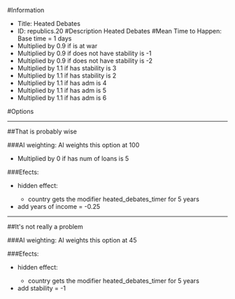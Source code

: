 #Information
 - Title: Heated Debates
 - ID: republics.20
#Description
Heated Debates
#Mean Time to Happen:
Base time = 1 days
 - Multiplied by 0.9 if is at war
 - Multiplied by 0.9 if does not have stability is -1
 - Multiplied by 0.9 if does not have stability is -2
 - Multiplied by 1.1 if has stability is 3
 - Multiplied by 1.1 if has stability is 2
 - Multiplied by 1.1 if has adm is 4
 - Multiplied by 1.1 if has adm is 5
 - Multiplied by 1.1 if has adm is 6

#Options

___
##That is probably wise

###AI weighting:
AI weights this option at 100
 - Multiplied by 0 if has num of loans is 5


###Efects:<ul><li>hidden effect:</li><ul><li>country gets the modifier heated_debates_timer for 5 years</li></ul><li>add years of income = -0.25</li></ul>

___
##It's not really a problem

###AI weighting:
AI weights this option at 45


###Efects:<ul><li>hidden effect:</li><ul><li>country gets the modifier heated_debates_timer for 5 years</li></ul><li>add stability = -1</li></ul>
